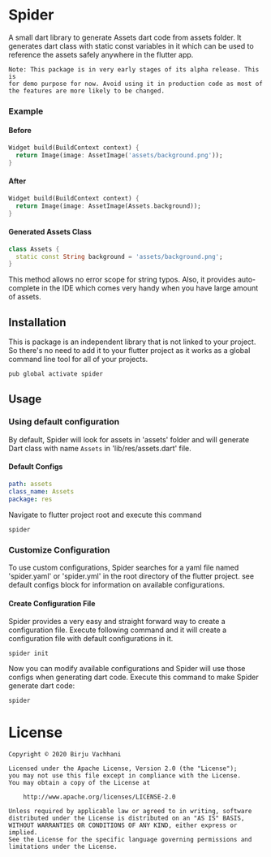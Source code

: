 
# Spider

A small dart library to generate Assets dart code from assets folder.
It generates dart class with static const variables in it which can be used to reference
the assets safely anywhere in the flutter app.

```
Note: This package is in very early stages of its alpha release. This is
for demo purpose for now. Avoid using it in production code as most of
the features are more likely to be changed.
```

### Example

#### Before
```dart
Widget build(BuildContext context) {
  return Image(image: AssetImage('assets/background.png'));
}
```

#### After
```dart
Widget build(BuildContext context) {
  return Image(image: AssetImage(Assets.background));
}
```

#### Generated Assets Class
```dart
class Assets {
  static const String background = 'assets/background.png';
}
```

This method allows no error scope for string typos. Also, it provides auto-complete
in the IDE which comes very handy when you have large amount of assets.

## Installation

This is package is an independent library that is not linked to your project. So there's no need to add it to your flutter project as it works as a global command line tool for all of your projects.

```shell
pub global activate spider
```

## Usage

### Using default configuration
By default, Spider will look for assets in 'assets' folder and will generate Dart
class with name `Assets` in 'lib/res/assets.dart' file.

#### Default Configs
```yaml
path: assets
class_name: Assets
package: res
```

Navigate to flutter project root and execute this command

```shell
spider
```

### Customize Configuration
To use custom configurations, Spider searches for a yaml file named 'spider.yaml' or 'spider.yml' in the
root directory of the flutter project. see default configs block for information on available configurations.

#### Create Configuration File
Spider provides a very easy and straight forward way to create a configuration file.
Execute following command and it will create a configuration file with default configurations in it.

```shell
spider init
```

Now you can modify available configurations and Spider will use those configs when generating dart code.
Execute this command to make Spider generate dart code:

```shell
spider
```

# License
```
Copyright © 2020 Birju Vachhani

Licensed under the Apache License, Version 2.0 (the "License");
you may not use this file except in compliance with the License.
You may obtain a copy of the License at

    http://www.apache.org/licenses/LICENSE-2.0

Unless required by applicable law or agreed to in writing, software
distributed under the License is distributed on an "AS IS" BASIS,
WITHOUT WARRANTIES OR CONDITIONS OF ANY KIND, either express or implied.
See the License for the specific language governing permissions and
limitations under the License.
```
